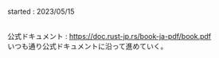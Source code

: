 started : 2023/05/15<br><br>

公式ドキュメント : https://doc.rust-jp.rs/book-ja-pdf/book.pdf<br>
いつも通り公式ドキュメントに沿って進めていく。

